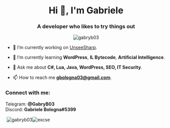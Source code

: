 <h1 align="center">Hi 👋, I'm Gabriele</h1>
<h3 align="center">A developer who likes to try things out</h3>

<p align="center"> <img src="https://komarev.com/ghpvc/?username=gabryb03&label=Views&color=fb8c00&style=flat-square" alt="gabryb03" /> </p>

- 🔭 I’m currently working on [UnseeSharp](https://github.com/GabryB03/UnseeSharp).

- 🌱 I’m currently learning **WordPress**, **IL Bytecode**, **Artificial Intelligence**.

- 💬 Ask me about **C#, Lua, Java, WordPress, SEO, IT Security**.

- 📫 How to reach me **gbologna03@gmail.com**.

<h3 align="left">Connect with me:</h3>
<p align="left">
  Telegram: <b>@GabryB03</b><br />
  Discord: <b>Gabriele Bologna#5399</b>
</p

<p align="center">&nbsp;<img align="center" src="https://github-readme-stats.vercel.app/api?username=gabryb03&show_icons=true&theme=dracula&title_color=fb8c00&text_color=000000&bg_color=ffffff&locale=en" alt="gabryb03" /><img align="center" src="https://github-readme-streak-stats.herokuapp.com/?user=excse&theme=default" alt="excse" /></p>
